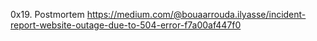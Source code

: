 0x19. Postmortem
https://medium.com/@bouaarrouda.ilyasse/incident-report-website-outage-due-to-504-error-f7a00af447f0
